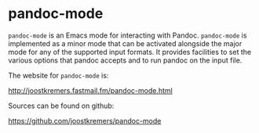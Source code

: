 # pandoc-mode

`pandoc-mode` is an Emacs mode for interacting with Pandoc. `pandoc-mode` is
implemented as a minor mode that can be activated alongside the major mode for
any of the supported input formats. It provides facilities to set the various
options that pandoc accepts and to run pandoc on the input file.

The website for `pandoc-mode` is:

<http://joostkremers.fastmail.fm/pandoc-mode.html>

Sources can be found on github:

<https://github.com/joostkremers/pandoc-mode>
